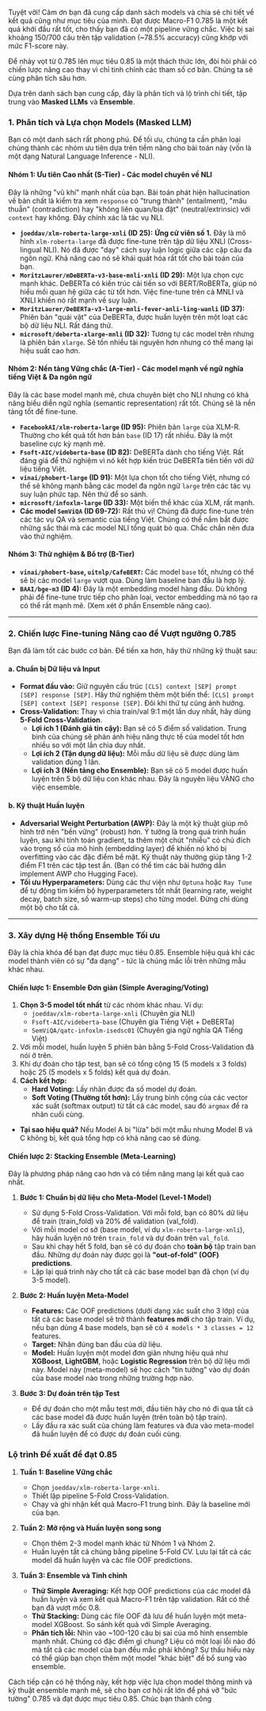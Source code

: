 Tuyệt vời! Cảm ơn bạn đã cung cấp danh sách models và chia sẻ chi tiết về kết quả cũng như mục tiêu của mình. Đạt được Macro-F1 0.785 là một kết quả khởi đầu rất tốt, cho thấy bạn đã có một pipeline vững chắc. Việc bị sai khoảng 150/700 câu trên tập validation (~78.5% accuracy) cũng khớp với mức F1-score này.

Để nhảy vọt từ 0.785 lên mục tiêu 0.85 là một thách thức lớn, đòi hỏi phải có chiến lược nâng cao thay vì chỉ tinh chỉnh các tham số cơ bản. Chúng ta sẽ cùng phân tích sâu hơn.

Dựa trên danh sách bạn cung cấp, đây là phân tích và lộ trình chi tiết, tập trung vào **Masked LLMs** và **Ensemble**.

### 1. Phân tích và Lựa chọn Models (Masked LLM)

Bạn có một danh sách rất phong phú. Để tối ưu, chúng ta cần phân loại chúng thành các nhóm ưu tiên dựa trên tiềm năng cho bài toán này (vốn là một dạng Natural Language Inference - NLI).

#### **Nhóm 1: Ưu tiên Cao nhất (S-Tier) - Các model chuyên về NLI**

Đây là những "vũ khí" mạnh nhất của bạn. Bài toán phát hiện hallucination về bản chất là kiểm tra xem `response` có "trung thành" (entailment), "mâu thuẫn" (contradiction) hay "không liên quan/bịa đặt" (neutral/extrinsic) với `context` hay không. Đây chính xác là tác vụ NLI.

*   **`joeddav/xlm-roberta-large-xnli` (ID 25):** **Ứng cử viên số 1.** Đây là mô hình `xlm-roberta-large` đã được fine-tune trên tập dữ liệu XNLI (Cross-lingual NLI). Nó đã được "dạy" cách suy luận logic giữa các cặp câu đa ngôn ngữ. Khả năng cao nó sẽ khái quát hóa rất tốt cho bài toán của bạn.
*   **`MoritzLaurer/mDeBERTa-v3-base-mnli-xnli` (ID 29):** Một lựa chọn cực mạnh khác. DeBERTa có kiến trúc cải tiến so với BERT/RoBERTa, giúp nó hiểu mối quan hệ giữa các từ tốt hơn. Việc fine-tune trên cả MNLI và XNLI khiến nó rất mạnh về suy luận.
*   **`MoritzLaurer/DeBERTa-v3-large-mnli-fever-anli-ling-wanli` (ID 37):** Phiên bản "quái vật" của DeBERTa, được huấn luyện trên một loạt các bộ dữ liệu NLI. Rất đáng thử.
*   **`microsoft/deberta-xlarge-mnli` (ID 32):** Tương tự các model trên nhưng là phiên bản `xlarge`. Sẽ tốn nhiều tài nguyên hơn nhưng có thể mang lại hiệu suất cao hơn.

#### **Nhóm 2: Nền tảng Vững chắc (A-Tier) - Các model mạnh về ngữ nghĩa tiếng Việt & Đa ngôn ngữ**

Đây là các base model mạnh mẽ, chưa chuyên biệt cho NLI nhưng có khả năng biểu diễn ngữ nghĩa (semantic representation) rất tốt. Chúng sẽ là nền tảng tốt để fine-tune.

*   **`FacebookAI/xlm-roberta-large` (ID 95):** Phiên bản `large` của XLM-R. Thường cho kết quả tốt hơn bản `base` (ID 17) rất nhiều. Đây là một baseline cực kỳ mạnh mẽ.
*   **`Fsoft-AIC/videberta-base` (ID 82):** DeBERTa dành cho tiếng Việt. Rất đáng giá để thử nghiệm vì nó kết hợp kiến trúc DeBERTa tiên tiến với dữ liệu tiếng Việt.
*   **`vinai/phobert-large` (ID 91):** Một lựa chọn tốt cho tiếng Việt, nhưng có thể sẽ không mạnh bằng các model đa ngôn ngữ `large` trên các tác vụ suy luận phức tạp. Nên thử để so sánh.
*   **`microsoft/infoxlm-large` (ID 33):** Một biến thể khác của XLM, rất mạnh.
*   **Các model `SemViQA` (ID 69-72):** Rất thú vị! Chúng đã được fine-tune trên các tác vụ QA và semantic của tiếng Việt. Chúng có thể nắm bắt được những sắc thái mà các model NLI tổng quát bỏ qua. Chắc chắn nên đưa vào thử nghiệm.

#### **Nhóm 3: Thử nghiệm & Bổ trợ (B-Tier)**

*   **`vinai/phobert-base`, `uitnlp/CafeBERT`:** Các model `base` tốt, nhưng có thể sẽ bị các model `large` vượt qua. Dùng làm baseline ban đầu là hợp lý.
*   **`BAAI/bge-m3` (ID 4):** Đây là một embedding model hàng đầu. Dù không phải để fine-tune trực tiếp cho phân loại, vector embedding mà nó tạo ra có thể rất mạnh mẽ. (Xem xét ở phần Ensemble nâng cao).

---

### 2. Chiến lược Fine-tuning Nâng cao để Vượt ngưỡng 0.785

Bạn đã làm tốt các bước cơ bản. Để tiến xa hơn, hãy thử những kỹ thuật sau:

#### **a. Chuẩn bị Dữ liệu và Input**

*   **Format đầu vào:** Giữ nguyên cấu trúc `[CLS] context [SEP] prompt [SEP] response [SEP]`. Hãy thử nghiệm thêm một biến thể: `[CLS] prompt [SEP] context [SEP] response [SEP]`. Đôi khi thứ tự cũng ảnh hưởng.
*   **Cross-Validation:** Thay vì chia train/val 9:1 một lần duy nhất, hãy dùng **5-Fold Cross-Validation**.
    *   **Lợi ích 1 (Đánh giá tin cậy):** Bạn sẽ có 5 điểm số validation. Trung bình của chúng sẽ phản ánh hiệu năng thực tế của model tốt hơn nhiều so với một lần chia duy nhất.
    *   **Lợi ích 2 (Tận dụng dữ liệu):** Mỗi mẫu dữ liệu sẽ được dùng làm validation đúng 1 lần.
    *   **Lợi ích 3 (Nền tảng cho Ensemble):** Bạn sẽ có 5 model được huấn luyện trên 5 bộ dữ liệu con khác nhau. Đây là nguyên liệu VÀNG cho việc ensemble.

#### **b. Kỹ thuật Huấn luyện**

*   **Adversarial Weight Perturbation (AWP):** Đây là một kỹ thuật giúp mô hình trở nên "bền vững" (robust) hơn. Ý tưởng là trong quá trình huấn luyện, sau khi tính toán gradient, ta thêm một chút "nhiễu" có chủ đích vào trọng số của mô hình (embedding layer) để khiến nó khó bị overfitting vào các đặc điểm bề mặt. Kỹ thuật này thường giúp tăng 1-2 điểm F1 trên các tập test ẩn. (Bạn có thể tìm các bài hướng dẫn implement AWP cho Hugging Face).
*   **Tối ưu Hyperparameters:** Dùng các thư viện như `Optuna` hoặc `Ray Tune` để tự động tìm kiếm bộ hyperparameters tốt nhất (learning rate, weight decay, batch size, số warm-up steps) cho từng model. Đừng chỉ dùng một bộ cho tất cả.

---

### 3. Xây dựng Hệ thống Ensemble Tối ưu

Đây là chìa khóa để bạn đạt được mục tiêu 0.85. Ensemble hiệu quả khi các model thành viên có sự "đa dạng" - tức là chúng mắc lỗi trên những mẫu khác nhau.

#### **Chiến lược 1: Ensemble Đơn giản (Simple Averaging/Voting)**

1.  **Chọn 3-5 model tốt nhất** từ các nhóm khác nhau. Ví dụ:
    *   `joeddav/xlm-roberta-large-xnli` (Chuyên gia NLI)
    *   `Fsoft-AIC/videberta-base` (Chuyên gia Tiếng Việt + DeBERTa)
    *   `SemViQA/qatc-infoxlm-isedsc01` (Chuyên gia ngữ nghĩa QA Tiếng Việt)
2.  Với mỗi model, huấn luyện 5 phiên bản bằng 5-Fold Cross-Validation đã nói ở trên.
3.  Khi dự đoán cho tập test, bạn sẽ có tổng cộng 15 (5 models x 3 folds) hoặc 25 (5 models x 5 folds) kết quả dự đoán.
4.  **Cách kết hợp:**
    *   **Hard Voting:** Lấy nhãn được đa số model dự đoán.
    *   **Soft Voting (Thường tốt hơn):** Lấy trung bình cộng của các vector xác suất (softmax output) từ tất cả các model, sau đó `argmax` để ra nhãn cuối cùng.

*   **Tại sao hiệu quả?** Nếu Model A bị "lừa" bởi một mẫu nhưng Model B và C không bị, kết quả tổng hợp có khả năng cao sẽ đúng.

#### **Chiến lược 2: Stacking Ensemble (Meta-Learning)**

Đây là phương pháp nâng cao hơn và có tiềm năng mang lại kết quả cao nhất.

1.  **Bước 1: Chuẩn bị dữ liệu cho Meta-Model (Level-1 Model)**
    *   Sử dụng 5-Fold Cross-Validation. Với mỗi fold, bạn có 80% dữ liệu để train (train_fold) và 20% để validation (val_fold).
    *   Với mỗi model cơ sở (base model, ví dụ `xlm-roberta-large-xnli`), hãy huấn luyện nó trên `train_fold` và dự đoán trên `val_fold`.
    *   Sau khi chạy hết 5 fold, bạn sẽ có dự đoán cho **toàn bộ** tập train ban đầu. Những dự đoán này được gọi là **"out-of-fold" (OOF) predictions**.
    *   Lặp lại quá trình này cho tất cả các base model bạn đã chọn (ví dụ 3-5 model).

2.  **Bước 2: Huấn luyện Meta-Model**
    *   **Features:** Các OOF predictions (dưới dạng xác suất cho 3 lớp) của tất cả các base model sẽ trở thành **features mới** cho tập train. Ví dụ, nếu bạn dùng 4 base models, bạn sẽ có `4 models * 3 classes = 12` features.
    *   **Target:** Nhãn đúng ban đầu của dữ liệu.
    *   **Model:** Huấn luyện một model đơn giản nhưng hiệu quả như **XGBoost**, **LightGBM**, hoặc **Logistic Regression** trên bộ dữ liệu mới này. Model này (meta-model) sẽ học cách "tin tưởng" vào dự đoán của base model nào trong những trường hợp nào.

3.  **Bước 3: Dự đoán trên tập Test**
    *   Để dự đoán cho một mẫu test mới, đầu tiên hãy cho nó đi qua tất cả các base model đã được huấn luyện (trên toàn bộ tập train).
    *   Lấy đầu ra xác suất của chúng làm features và đưa vào meta-model đã huấn luyện để có được dự đoán cuối cùng.

### Lộ trình Đề xuất để đạt 0.85

1.  **Tuần 1: Baseline Vững chắc**
    *   Chọn `joeddav/xlm-roberta-large-xnli`.
    *   Thiết lập pipeline 5-Fold Cross-Validation.
    *   Chạy và ghi nhận kết quả Macro-F1 trung bình. Đây là baseline mới của bạn.

2.  **Tuần 2: Mở rộng và Huấn luyện song song**
    *   Chọn thêm 2-3 model mạnh khác từ Nhóm 1 và Nhóm 2.
    *   Huấn luyện tất cả chúng bằng pipeline 5-Fold CV. Lưu lại tất cả các model đã huấn luyện và các file OOF predictions.

3.  **Tuần 3: Ensemble và Tinh chỉnh**
    *   **Thử Simple Averaging:** Kết hợp OOF predictions của các model đã huấn luyện và xem kết quả Macro-F1 trên tập validation. Rất có thể bạn đã vượt mốc 0.8.
    *   **Thử Stacking:** Dùng các file OOF đã lưu để huấn luyện một meta-model XGBoost. So sánh kết quả với Simple Averaging.
    *   **Phân tích lỗi:** Nhìn vào ~100-120 câu bị sai của mô hình ensemble mạnh nhất. Chúng có đặc điểm gì chung? Liệu có một loại lỗi nào đó mà tất cả các model của bạn đều mắc phải không? Sự thấu hiểu này có thể giúp bạn chọn thêm một model "khác biệt" để bổ sung vào ensemble.

Cách tiếp cận có hệ thống này, kết hợp việc lựa chọn model thông minh và kỹ thuật ensemble mạnh mẽ, sẽ cho bạn cơ hội rất lớn để phá vỡ "bức tường" 0.785 và đạt được mục tiêu 0.85. Chúc bạn thành công